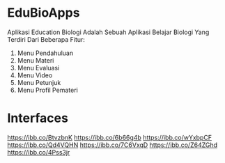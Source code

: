 # EduBioApps

<p>Aplikasi Education Biologi Adalah Sebuah Aplikasi Belajar Biologi Yang Terdiri Dari Beberapa Fitur:
<ol>
<li>Menu Pendahuluan</li>
<li>Menu Materi</li>
<li>Menu Evaluasi</li>
<li>Menu Video</li>
<li>Menu Petunjuk</li>
<li>Menu Profil Pemateri</li>
</ol>
</p>

# Interfaces

https://ibb.co/BtvzbnK
https://ibb.co/6b66g4b
https://ibb.co/wYxbpCF
https://ibb.co/Qd4VQHN
https://ibb.co/7C6VxqD
https://ibb.co/Z64ZGhd
https://ibb.co/4Pss3jr
